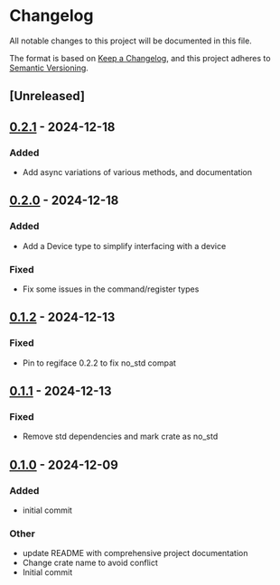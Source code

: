 # Changelog

All notable changes to this project will be documented in this file.

The format is based on [Keep a Changelog](https://keepachangelog.com/en/1.0.0/),
and this project adheres to [Semantic Versioning](https://semver.org/spec/v2.0.0.html).

## [Unreleased]

## [0.2.1](https://github.com/BroderickCarlin/SX1262/compare/v0.2.0...v0.2.1) - 2024-12-18

### Added

- Add async variations of various methods, and documentation

## [0.2.0](https://github.com/BroderickCarlin/SX1262/compare/v0.1.2...v0.2.0) - 2024-12-18

### Added

- Add a Device type to simplify interfacing with a device

### Fixed

- Fix some issues in the command/register types

## [0.1.2](https://github.com/BroderickCarlin/SX1262/compare/v0.1.1...v0.1.2) - 2024-12-13

### Fixed

- Pin to regiface 0.2.2 to fix no_std compat

## [0.1.1](https://github.com/BroderickCarlin/SX1262/compare/v0.1.0...v0.1.1) - 2024-12-13

### Fixed

- Remove std dependencies and mark crate as no_std

## [0.1.0](https://github.com/BroderickCarlin/SX1262/releases/tag/v0.1.0) - 2024-12-09

### Added

- initial commit

### Other

- update README with comprehensive project documentation
- Change crate name to avoid conflict
- Initial commit

